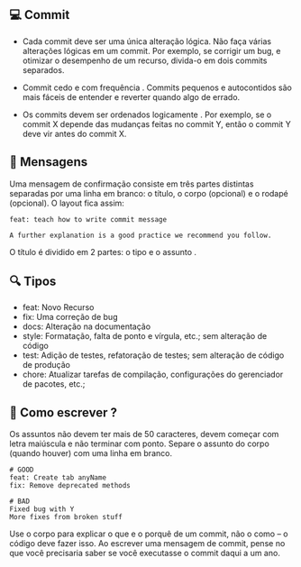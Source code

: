 ## :computer: Commit 
- Cada commit deve ser uma única alteração lógica. Não faça várias alterações lógicas em um commit. Por exemplo, se corrigir um bug, e otimizar o desempenho de um recurso, divida-o em dois commits separados.

- Commit cedo e com frequência . Commits pequenos e autocontidos são mais fáceis de entender e reverter quando algo de errado.

- Os commits devem ser ordenados logicamente . Por exemplo, se o commit X depende das mudanças feitas no commit Y, então o commit Y deve vir antes do commit X.

## :fax: Mensagens

Uma mensagem de confirmação consiste em três partes distintas separadas por uma linha em branco: o título, o corpo (opcional) e o rodapé (opcional). O layout fica assim:

```
feat: teach how to write commit message

A further explanation is a good practice we recommend you follow.

```
O título é dividido em 2 partes: o tipo e o assunto .

## :mag: Tipos

- feat: Novo Recurso
- fix: Uma correção de bug
- docs: Alteração na documentação
- style: Formatação, falta de ponto e vírgula, etc.; sem alteração de código
- test: Adição de testes, refatoração de testes; sem alteração de código de produção
- chore: Atualizar tarefas de compilação, configurações do gerenciador de pacotes, etc.;

## :book: Como escrever ?

Os assuntos não devem ter mais de 50 caracteres, devem começar com letra maiúscula e não terminar com ponto. Separe o assunto do corpo (quando houver) com uma linha em branco.

```
# GOOD
feat: Create tab anyName
fix: Remove deprecated methods

# BAD
Fixed bug with Y
More fixes from broken stuff

```

Use o corpo para explicar o que e o porquê de um commit, não o como – o código deve fazer isso.
Ao escrever uma mensagem de commit, pense no que você precisaria saber se você executasse o commit daqui a um ano.
